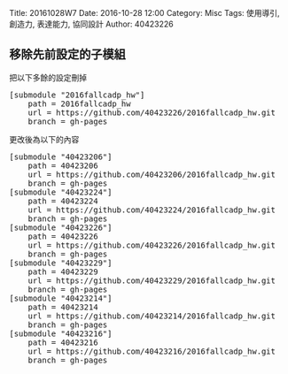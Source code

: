 Title: 20161028W7
Date: 2016-10-28 12:00
Category: Misc
Tags: 使用導引, 創造力, 表達能力, 協同設計
Author: 40423226

<h2>移除先前設定的子模組</h2>
<p>把以下多餘的設定刪掉</p>
<pre>
[submodule "2016fallcadp_hw"]
	path = 2016fallcadp_hw
	url = https://github.com/40423226/2016fallcadp_hw.git
	branch = gh-pages
</pre>
<p>更改後為以下的內容</p>
<pre>
[submodule "40423206"]
	path = 40423206
	url = https://github.com/40423206/2016fallcadp_hw.git
	branch = gh-pages
[submodule "40423224"]
	path = 40423224
	url = https://github.com/40423224/2016fallcadp_hw.git
	branch = gh-pages
[submodule "40423226"]
	path = 40423226
	url = https://github.com/40423226/2016fallcadp_hw.git
	branch = gh-pages
[submodule "40423229"]
	path = 40423229
	url = https://github.com/40423229/2016fallcadp_hw.git
	branch = gh-pages
[submodule "40423214"]
	path = 40423214
	url = https://github.com/40423214/2016fallcadp_hw.git
	branch = gh-pages
[submodule "40423216"]
	path = 40423216
	url = https://github.com/40423216/2016fallcadp_hw.git
	branch = gh-pages
</pre>